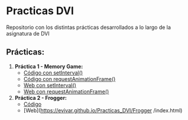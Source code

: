 # Practicas DVI

Repositorio con los distintas prácticas desarrollados a lo largo de la asignatura de DVI

## Prácticas:
  1. **Práctica 1 - Memory Game:**
      * [Código con setInterval()](https://github.com/evivar/Practicas_DVI/tree/master/MemoryGame%20setInterval)
      * [Código con requestAnimationFrame()](https://github.com/evivar/Practicas_DVI/tree/master/MemoryGame)
      * [Web con setInterval()](https://evivar.github.io/Practicas_DVI/MemoryGame%20setInterval/index.html)
      * [Web con requestAnimationFrame()](https://evivar.github.io/Practicas_DVI/MemoryGame/index.html)
  2. **Práctica 2 - Frogger:**
      * [Código](https://github.com/evivar/Practicas_DVI/tree/master/Frogger)
      * [Web](https://evivar.github.io/Practicas_DVI/Frogger /index.html)